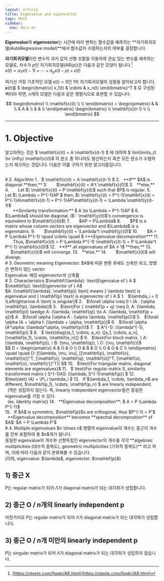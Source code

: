 ```yaml
---
layout: article
title: Eigenvalue and eigenvector
tags: Math
sidebar:
  nav: docs-en
---
```


**Eigenvalue**와 **eigenvector**는 시간에 따라 변하는 함수값을 예측하는 **자기회귀모델(AutoRegressive model)**에서 함수값이 수렴하는지의 여부를 결정합니다. <br>

<!--more-->

**자기회귀모델**이란 변수의 과거 값의 선형 조합을 이용하여 관심 있는 변수를 예측하는 모델로, 차수가 $p$인 자기회귀모델(AR(p))은 다음과 같은 모양이 됩니다.[^1] <br>
$x(t) = \alpha_1 x(t-1) + \cdots + \alpha_p x(t-p) + \epsilon(t)$

여기선 가장 기초적인 모델 $\epsilon(t) = 0$인 1차 자기회귀모델의 성질을 알아보고자 합니다. <br>
$\mathbf{x}(t)$를 $
\begin{bmatrix}
x_1(t) & \cdots & x_n(t)
\end{bmatrix}^T
$ 로 구성된 벡터라 하면, $n$개의 모델은 다음과 같은 행렬식으로 표현할 수 있습니다. <br>

$$
\begin{bmatrix}
\\ \mathbf{x}(t) \\ \\
\end{bmatrix} =
\begin{pmatrix}
& & \\
& A & \\
& & \\
\end{pmatrix}
\begin{bmatrix}
\\ \mathbf{x}(t-1) \\ \\
\end{bmatrix}
$$

---

# 1. Objective
알고자하는 것은 $ \mathbf{x}(t) = A \mathbf{x}(t-1) $ 에 대하여 $ \lim\limits_{t \to \infty} \mathbf{x}(t)$ 의 원소 중 하나라도 발산하는지 혹은 모든 원소가 수렴하는지 체크하는 것입니다. 다음은 이를 구하기 위한 알고리즘입니다.

<br>
# 2. Algorithm
1. &nbsp; $ \mathbf{x}(t) = A \mathbf{x}(t-1) $
2. &nbsp; **If** $A$ is diagonal **then,**
3. &nbsp; &emsp; $\mathbf{x}(t) = A^t \mathbf{x}(0)$
3. &nbsp; **else,**
4. &nbsp; &emsp; Let $\ \mathbf{x}(t) = P \mathbf{y}(t)$ such that $P$ is regular.
5. &nbsp; &emsp; Let $\ \Lambda = P^{-1}AP $ then, $\ \mathbf{y}(t) = P^{-1}\mathbf{x}(t) = P^{-1}A\mathbf{x}(t-1) = P^{-1}AP\mathbf{y}(t-1) = \Lambda \mathbf{y}(t-1)$ <br>
&nbsp; &emsp; **Similarity transformation:** $ A \to \Lambda = P^{-1}AP $
6. &nbsp; &emsp; $\Lambda$ should be diagonal. ($∵ \mathbf{y}(t)$'s convergence is equivalent to $\mathbf{x}(t)$)
7. &nbsp;  &emsp; $AP = P\Lambda$
8. &nbsp; &emsp; $P$ is a matrix whose column vectors are eigenvector and $\Lambda$ is a eigenmatrix.
9. &nbsp; &emsp; $\mathbf{y}(t) = \Lambda^t \mathbf{y}(0)$
10. &nbsp; &emsp; $A = P \Lambda P^{-1} \quad \cdots \quad $ ***Eigenvalue decomposition***
11. &nbsp; &emsp; Thus, $\mathbf{x}(t) = P \Lambda P^{-1} \mathbf{x}(t-1) = P \Lambda^t P^{-1} \mathbf{x}(0)$
12. &nbsp; **If** all eigenvalues of $A ≤ 1$ **then,**
13. &nbsp; &emsp; $\mathbf{x}(t)$ will converge.
13. &nbsp; **else,**
14. &nbsp; &emsp; $\mathbf{x}(t)$ will diverge.

<br>
# 3. Geometric meaning
Eigenvector: $A$에 따른 변환 후에도 신축만 되고, 방향은 변하지 않는 vector <br>
Eigenvalue: 해당 eigenvector의 신축률

<br>
# 3. Characteristics
$\mathbf{\lambda}: \text{Eigenvalue of } A $ <br>
$\mathbf{p}: \text{Eigenvector of } A$ <br>
$A: (\mathbf{\lambda}, \mathbf{p}) \text{ means } \lambda \text{ is eigenvalue and } \mathbf{p} \text{ is eigenvector of } A $
1. &nbsp; $\lambda_i = 0 \Leftrightarrow A \text{ is singular}$
2. &nbsp; $\forall \alpha \neq 0 \ (A : (\alpha \mathbf{p}, \lambda))$
3. &nbsp; $\text{For } \mathbf{p + q} \neq 0, A: (\lambda, \mathbf{p}) \wedge A: (\lambda, \mathbf{q}) \to A: (\lambda, \mathbf{p + q})$
4. &nbsp; $\forall \alpha (\alpha A : (\alpha \lambda, \mathbf{p}))$
5. &nbsp; $\forall \alpha (A + \alpha I: (\lambda + \alpha, \mathbf{p})$
6. &nbsp; $\forall \alpha (A^\alpha: (\lambda^\alpha, \mathbf{p}))$
7. &nbsp; $ A^{-1}: (\lambda^{-1}, \mathbf{p}) $
8. &nbsp; $ \text{diag}(a_1, \cdots, a_n): ([a_1, \cdots, a_n], [\mathbf{e_1}, \cdots, \mathbf{e_n}]) $
9. &nbsp; $\text{For block matrix, } A: (\lambda, \mathbf{p}), \ B: (\mu, \mathbf{q}), \ C: (\nu, \mathbf{r})$ <br>
$$
D =
\begin{pmatrix}
A & O & O \\
O & B & O \\
O & O & C \\
\end{pmatrix} \quad \quad
D: ([\lambda, \mu, \nu], [[\mathbf{p}, \mathbf{o}, \mathbf{o}]^T, [\mathbf{o}, \mathbf{q}, \mathbf{o}]^T, [\mathbf{o}, \mathbf{o}, \mathbf{r}]^T]) $$
10. &nbsp; $\text{For triangular matrix, diagonal elements are eigenvalues}$
11. &nbsp; $ \text{For regular matrix S, similarity transformed matrix } S^{-1}AS: (\lambda, S^{-1}\mathbf{p}) $
12. &nbsp; $\text{det} (A) = \Pi_i \lambda_i $
13. &nbsp; If $\lambda_1, \cdots, \lambda_n$ are different, $\mathbf{p_1}, \cdots, \mathbf{p_n} $ are linearly independent. <br>
&nbsp; (역은 성립하지 않는다. 즉, linearly independent eigenvector들은 동일한 eigenvalue를 가질 수 있다. <br>
&nbsp; (ex. Identity matrix))
14. &nbsp; **Eigenvalue decomposition**: $ A = P \Lambda P^{-1}$ <br>
15. &nbsp; If $A$ is symmetric, $\mathbf{p}$s are orthogonal, thus $P^{-1} = P'$ <br>
&nbsp; **Eigenvalue decomposition** becomes **spectral decomposition** of $A$: $A = P \Lambda P'$

<br>
# 4. Multiple eigenvalues
$n \times n$ 행렬의 eigenvalue의 개수는 중근의 개수를 전부 포함하여 총 $n$개가 됩니다. <br>
동일한 eigenvalue의 개수와 선형독립인 eigenvector의 개수를 각각 **algebraic multiplicities (대수적 중복도), geometric multiplicities (기하적 중복도)** 라고 하며, 이에 따라 다음과 같이 분류해볼 수 있습니다. <br>
(이하, eigenvalue: $\lambda$, eigenvector: $\mathbf{p}$) <br>

## 1) 중근 X
$P$는 regular matrix가 되어 $\Lambda$가 diagonal matrix가 되는 대각화가 성립합니다. <br>

## 2) 중근 O / $n$개의 linearly independent $\mathbf{p}$
마찬가지로 $P$는 regular matrix가 되어 $\Lambda$가 diagonal matrix가 되는 대각화가 성립합니다. <br>

## 3) 중근 O / $n$개 미만의 linearly independent $\mathbf{p}$
$P$는 singular matrix가 되어 $\Lambda$가 diagonal matrix가 되는 대각화가 성립하지 않습니다. <br>



[^1]: [https://otexts.com/fppkr/AR.html](https://otexts.com/fppkr/AR.html)
